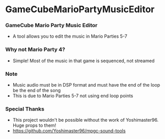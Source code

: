 # GameCubeMarioPartyMusicEditor

### GameCube Mario Party Music Editor
* A tool allows you to edit the music in Mario Parties 5-7

### Why not Mario Party 4?
* Simple! Most of the music in that game is sequenced, not streamed

### Note
* Music audio must be in DSP format and must have the end of the loop be the end of the song
* This is due to Mario Parties 5-7 not using end loop points

### Special Thanks
* This project wouldn't be possible without the work of Yoshimaster96. Huge props to them!
* https://github.com/Yoshimaster96/mpgc-sound-tools